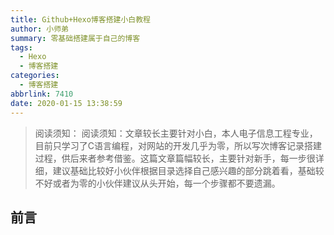 ```yaml
---
title: Github+Hexo博客搭建小白教程
author: 小师弟
summary: 零基础搭建属于自己的博客
tags:
  - Hexo
  - 博客搭建 
categories:
  - 博客搭建
abbrlink: 7410
date: 2020-01-15 13:38:59
---
```

> 阅读须知： 阅读须知：文章较长主要针对小白，本人电子信息工程专业，目前只学习了C语言编程，对网站的开发几乎为零，所以写次博客记录搭建过程，供后来者参考借鉴。这篇文章篇幅较长，主要针对新手，每一步很详细，建议基础比较好小伙伴根据目录选择自己感兴趣的部分跳着看，基础较不好或者为零的小伙伴建议从头开始，每一个步骤都不要遗漏。

## 前言
